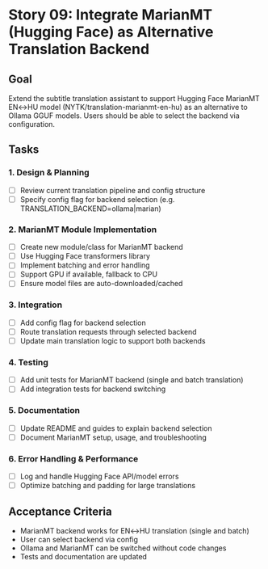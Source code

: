 # Story 09: Integrate MarianMT (Hugging Face) as Alternative Translation Backend

## Goal
Extend the subtitle translation assistant to support Hugging Face MarianMT EN↔HU model (NYTK/translation-marianmt-en-hu) as an alternative to Ollama GGUF models. Users should be able to select the backend via configuration.

## Tasks

### 1. Design & Planning
- [ ] Review current translation pipeline and config structure
- [ ] Specify config flag for backend selection (e.g. TRANSLATION_BACKEND=ollama|marian)

### 2. MarianMT Module Implementation
- [ ] Create new module/class for MarianMT backend
- [ ] Use Hugging Face transformers library
- [ ] Implement batching and error handling
- [ ] Support GPU if available, fallback to CPU
- [ ] Ensure model files are auto-downloaded/cached

### 3. Integration
- [ ] Add config flag for backend selection
- [ ] Route translation requests through selected backend
- [ ] Update main translation logic to support both backends

### 4. Testing
- [ ] Add unit tests for MarianMT backend (single and batch translation)
- [ ] Add integration tests for backend switching

### 5. Documentation
- [ ] Update README and guides to explain backend selection
- [ ] Document MarianMT setup, usage, and troubleshooting

### 6. Error Handling & Performance
- [ ] Log and handle Hugging Face API/model errors
- [ ] Optimize batching and padding for large translations

## Acceptance Criteria
- MarianMT backend works for EN↔HU translation (single and batch)
- User can select backend via config
- Ollama and MarianMT can be switched without code changes
- Tests and documentation are updated
